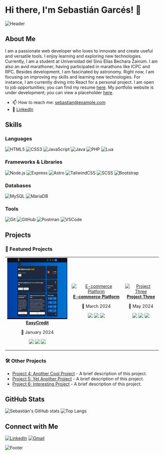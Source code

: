 # Hi there, I'm Sebastián Garcés! 👋

![Header](https://your-image-url.com/header-image.jpg)

## About Me

I am a passionate web developer who loves to innovate and create useful and versatile tools. I enjoy learning and exploring new technologies. Currently, I am a student at Universidad del Sinú Elías Bechara Zainúm. I am also an avid marathoner, having participated in marathons like ICPC and RPC. Besides development, I am fascinated by astronomy. Right now, I am focusing on improving my skills and learning new technologies. For instance, I am currently diving into React for a personal project. I am open to job opportunities; you can find my resume [here](https://your-resume-url.com). My portfolio website is under development; you can view a placeholder [here](https://your-portfolio-url.com).

- 📫 How to reach me: [sebastian@example.com](mailto:sebastian@example.com)
- 💼 [LinkedIn](https://www.linkedin.com/in/yourprofile)

## Skills

### Languages
![HTML5](https://img.shields.io/badge/HTML5-E34F26?style=for-the-badge&logo=html5&logoColor=white)
![CSS3](https://img.shields.io/badge/CSS3-1572B6?style=for-the-badge&logo=css3&logoColor=white)
![JavaScript](https://img.shields.io/badge/JavaScript-323330?style=for-the-badge&logo=javascript&logoColor=F7DF1E)
![Java](https://img.shields.io/badge/Java-007396?style=for-the-badge&logo=java&logoColor=white)
![PHP](https://img.shields.io/badge/PHP-777BB4?style=for-the-badge&logo=php&logoColor=white)
![Lua](https://img.shields.io/badge/Lua-2C2D72?style=for-the-badge&logo=lua&logoColor=white)

### Frameworks & Libraries
![Node.js](https://img.shields.io/badge/Node.js-339933?style=for-the-badge&logo=nodedotjs&logoColor=white)
![Express](https://img.shields.io/badge/Express-000000?style=for-the-badge&logo=express&logoColor=white)
![Astro](https://img.shields.io/badge/Astro-FF5A03?style=for-the-badge&logo=astro&logoColor=white)
![TailwindCSS](https://img.shields.io/badge/TailwindCSS-38B2AC?style=for-the-badge&logo=tailwind-css&logoColor=white)
![SCSS](https://img.shields.io/badge/SCSS-CC6699?style=for-the-badge&logo=sass&logoColor=white)
![Bootstrap](https://img.shields.io/badge/Bootstrap-563D7C?style=for-the-badge&logo=bootstrap&logoColor=white)

### Databases
![MySQL](https://img.shields.io/badge/MySQL-4479A1?style=for-the-badge&logo=mysql&logoColor=white)
![MariaDB](https://img.shields.io/badge/MariaDB-003545?style=for-the-badge&logo=mariadb&logoColor=white)

### Tools
![Git](https://img.shields.io/badge/Git-F05032?style=for-the-badge&logo=git&logoColor=white)
![GitHub](https://img.shields.io/badge/GitHub-181717?style=for-the-badge&logo=github&logoColor=white)
![Postman](https://img.shields.io/badge/Postman-FF6C37?style=for-the-badge&logo=postman&logoColor=white)
![VSCode](https://img.shields.io/badge/VSCode-007ACC?style=for-the-badge&logo=visual-studio-code&logoColor=white)

## Projects

### 📂 Featured Projects

<div align="center">
  <table>
    <tr>
      <td align="center">
        <a href="https://github.com/GarcesSebastian/portfolio-website">
          <img src="https://github.com/GarcesSebastian/EasyCredit/blob/main/public/Captura%20de%20pantalla%20(204).png" alt="EasyCredit" width="200" height="200">
          <br>
          <strong>EasyCredit</strong>
        </a>
        <p>📅 January 2024</p>
        <p>
          <img src="https://img.shields.io/badge/HTML5-E34F26?style=for-the-badge&logo=html5&logoColor=white">
          <img src="https://img.shields.io/badge/CSS3-1572B6?style=for-the-badge&logo=css3&logoColor=white">
          <img src="https://img.shields.io/badge/JavaScript-323330?style=for-the-badge&logo=javascript&logoColor=F7DF1E">
        </p>
      </td>
      <td align="center">
        <a href="https://github.com/GarcesSebastian/ecommerce-platform">
          <img src="https://your-image-url.com/ecommerce-platform.png" alt="E-commerce Platform" width="200" height="200">
          <br>
          <strong>E-commerce Platform</strong>
        </a>
        <p>📅 March 2024</p>
        <p>
          <img src="https://img.shields.io/badge/React-20232A?style=for-the-badge&logo=react&logoColor=61DAFB">
          <img src="https://img.shields.io/badge/Node.js-339933?style=for-the-badge&logo=nodedotjs&logoColor=white">
          <img src="https://img.shields.io/badge/Express-000000?style=for-the-badge&logo=express&logoColor=white">
        </p>
      </td>
      <td align="center">
        <a href="https://github.com/GarcesSebastian/project-three">
          <img src="https://your-image-url.com/project-three.png" alt="Project Three" width="200" height="200">
          <br>
          <strong>Project Three</strong>
        </a>
        <p>📅 May 2024</p>
        <p>
          <img src="https://img.shields.io/badge/React-20232A?style=for-the-badge&logo=react&logoColor=61DAFB">
          <img src="https://img.shields.io/badge/Python-3776AB?style=for-the-badge&logo=python&logoColor=white">
          <img src="https://img.shields.io/badge/Docker-2496ED?style=for-the-badge&logo=docker&logoColor=white">
        </p>
      </td>
    </tr>
  </table>
</div>

### 🛠️ Other Projects

- [Project 4: Another Cool Project](https://github.com/GarcesSebastian/project-four) - A brief description of this project.
- [Project 5: Yet Another Project](https://github.com/GarcesSebastian/project-five) - A brief description of this project.
- [Project 6: Interesting Project](https://github.com/GarcesSebastian/project-six) - A brief description of this project.

## GitHub Stats

![Sebastián's GitHub stats](https://github-readme-stats.vercel.app/api?username=GarcesSebastian&show_icons=true&theme=radical)
![Top Langs](https://github-readme-stats.vercel.app/api/top-langs/?username=GarcesSebastian&layout=compact&theme=radical)

## Connect with Me

[![LinkedIn](https://img.shields.io/badge/LinkedIn-0077B5?style=for-the-badge&logo=linkedin&logoColor=white)](https://www.linkedin.com/in/yourprofile)
[![Gmail](https://img.shields.io/badge/Gmail-D14836?style=for-the-badge&logo=gmail&logoColor=white)](mailto:sebastian@example.com)

![Footer](https://your-image-url.com/footer-image.jpg)
